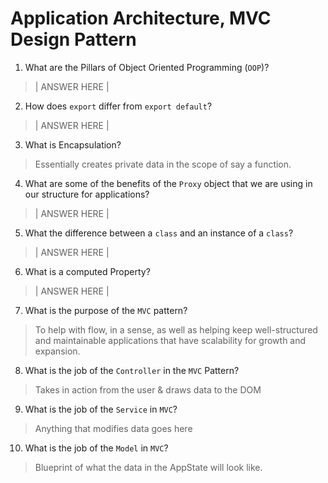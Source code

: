 # Application Architecture, MVC Design Pattern
01. What are the Pillars of Object Oriented Programming (`OOP`)?
  
  > | ANSWER HERE |

02. How does `export` differ from `export default`?
  
  > | ANSWER HERE |

03. What is Encapsulation?
  
  > Essentially creates private data in the scope of say a function.

04. What are some of the benefits of the `Proxy` object that we are using in our structure for applications?
  
  > | ANSWER HERE |

05. What the difference between a `class` and an instance of a `class`?
  
  > | ANSWER HERE |

06. What is a computed Property?
  
  > | ANSWER HERE |

07. What is the purpose of the `MVC` pattern?
  
  > To help with flow, in a sense, as well as helping keep well-structured and maintainable applications that have scalability for growth and expansion.

08. What is the job of the `Controller` in the `MVC` Pattern?
  
  > Takes in action from the user & draws data to the DOM

09. What is the job of the `Service` in `MVC`?
  
  > Anything that modifies data goes here

10. What is the job of the `Model` in `MVC`?
  
  > Blueprint of what the data in the AppState will look like.
